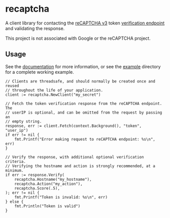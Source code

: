 # recaptcha

A client library for contacting the [reCAPTCHA
v3](https://developers.google.com/recaptcha/docs/v3) token [verification
endpoint](https://developers.google.com/recaptcha/docs/verify) and validating
the response.

This project is not associated with Google or the reCAPTCHA project.

## Usage

See the [documentation](https://godoc.org/github.com/nicheinc/recaptcha) for
more information, or see the [example](./example) directory for a complete
working example.

```golang
// Clients are threadsafe, and should normally be created once and reused
// throughout the life of your application.
client := recaptcha.NewClient("my_secret")

// Fetch the token verification response from the reCAPTCHA endpoint.  The
// userIP is optional, and can be omitted from the request by passing an
// empty string.
response, err := client.Fetch(context.Background(), "token", "user_ip")
if err != nil {
    fmt.Printf("Error making request to reCAPTCHA endpoint: %s\n", err)
}

// Verify the response, with additional optional verification criteria.
// Verifying the hostname and action is strongly recommended, at a minimum.
if err := response.Verify(
    recaptcha.Hostname("my_hostname"),
    recaptcha.Action("my_action"),
    recaptcha.Score(.5),
); err != nil {
    fmt.Printf("Token is invalid: %s\n", err)
} else {
    fmt.Println("Token is valid")
}
```
